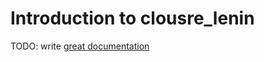 # Introduction to clousre_lenin

TODO: write [great documentation](http://jacobian.org/writing/what-to-write/)
